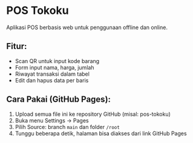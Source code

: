 
# POS Tokoku

Aplikasi POS berbasis web untuk penggunaan offline dan online.

## Fitur:
- Scan QR untuk input kode barang
- Form input nama, harga, jumlah
- Riwayat transaksi dalam tabel
- Edit dan hapus data per baris

## Cara Pakai (GitHub Pages):
1. Upload semua file ini ke repository GitHub (misal: pos-tokoku)
2. Buka menu Settings → Pages
3. Pilih Source: branch `main` dan folder `/root`
4. Tunggu beberapa detik, halaman bisa diakses dari link GitHub Pages
